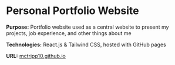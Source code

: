 # Personal Portfolio Website

**Purpose:** Portfolio website used as a central website to present my projects, job experience, and other things about me

**Technologies:** React.js & Tailwind CSS, hosted with GitHub pages

**URL:** <a href="https://mctripp10.github.io/" target="_blank">mctripp10.github.io</a>

